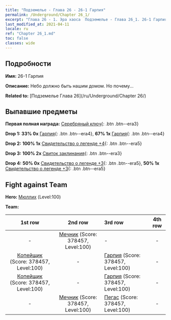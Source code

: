 ```yaml
---
title: "Подземелье - Глава 26 - 26-1 Гарпия"
permalink: /Underground/Chapter 26_1/
excerpt: "Глава 26 - 1. Эра хаоса  Подземелье - Глава 26_1. 26-1 Гарпия"
last_modified_at: 2021-04-11
locale: ru
ref: "Chapter 26_1.md"
toc: false
classes: wide
---
```


## Подробности

 **Имя:** 26-1 Гарпия

 **Описание:** Небо должно быть нашим домом. Но почему...

 **Related to:** [Подземелье Глава 26](/ru/Underground/Chapter 26/)

## Выпавшие предметы

 **Первая полная награда:** [Серебряный ключ](/ru/Items/con_693/){: .btn .btn--era3}

 **Drop 1:** **33% 0x** [Гарпия](/ru/Items/unt_245/){: .btn .btn--era4}, **67% 1x** [Гарпия](/ru/Items/unt_245/){: .btn .btn--era4}

 **Drop 2:** **100% 1x** [Свидетельство о легенде +4](/ru/Items/mat_95/){: .btn .btn--era5}

 **Drop 3:** **100% 2x** [Свиток заклинания](/ru/Items/con_694/){: .btn .btn--era3}

 **Drop 4:** **50% 0x** [Свидетельство о легенде +3](/ru/Items/mat_88/){: .btn .btn--era5}, **50% 1x** [Свидетельство о легенде +3](/ru/Items/mat_88/){: .btn .btn--era5}


## Fight against Team
 **Hero:** [Мюллих](/ru/heroes/Mullich/) (Level:100)

 **Team:**


  | 1st row | 2nd row | 3rd row | 4th row |
  |:----:|:----:|:----|:----:|
  | - | [Мечник](/ru/units/Swordsman/) (Score: 378457, Level:100)  | - | - |
  | [Копейщик](/ru/units/Pikeman/) (Score: 378457, Level:100)  | - | [Гарпия](/ru/units/Harpy/) (Score: 378457, Level:100)  | - |
  | [Копейщик](/ru/units/Pikeman/) (Score: 378457, Level:100)  | - | [Гарпия](/ru/units/Harpy/) (Score: 378457, Level:100)  | - |
  | - | [Мечник](/ru/units/Swordsman/) (Score: 378457, Level:100)  | [Пегас](/ru/units/Pegasus/) (Score: 378457, Level:100)  | - |


